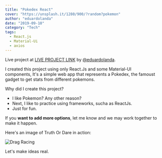 ```yaml
---
title: "Pokedex React"
cover: "https://unsplash.it/1280/900/?random?pokemon"
author: "eduardolanda"
date: "2019-09-10"
category: "Tech"
tags:
  - React.js
  - Material-Ui
  - axios
---
```


Live project at [LIVE PROJECT LINK](http://pokedexeduardo.s3-website-us-west-2.amazonaws.comnaws.com) by [@eduardolanda](https://github.com/eduardolanda).

I created this project using only React.Js and some Material-UI components, It's a simple web app that represents a Pokedex, the famoust gadget to get stats from different pokemons.

Why did I create this project?

- I like Pokemon? Any other reason?
- Next, I like to practice using frameworks, sucha as ReactJs.
- Just for fun.

If you **want to add more options**, let me know and we may work together to make it happen.

Here's an image of Truth Or Dare in action:

![Drag Racing](https://imagesporfolio.s3-us-west-2.amazonaws.com/image5.png)

Let's make ideas real.
